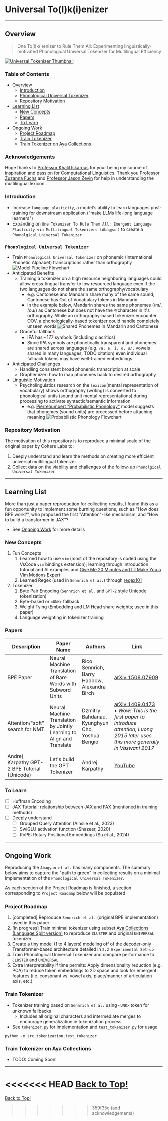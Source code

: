 # Universal To(l)k(i)enizer
___
## Overview
> One To(l)k(i)enizer to Rule Them All: Experimenting linguistically-motivated Phonological Universal Tokenizer for Multilingual Efficiency

[![Universal Tokenizer Thumbnail](assets/Universal_Tokenizer_Thumbnail_PlayButton.png)](https://youtu.be/0yvCMspM_HY)

### Table of Contents
- [Overview](#overview)
  - [Introduction](#introduction)
  - [Phonological Universal Tokenizer](#phonological-universal-tokenizer)
  - [Repository Motivation](#repository-motivation)
- [Learning List](#learning-list)
  - [New Concepts](#new-concepts)
  - [Papers](#papers)
  - [To Learn](#to-learn)
- [Ongoing Work](#ongoing-work)
  - [Project Roadmap](#project-roadmap)
  - [Train Tokenizer](#train-tokenizer)
  - [Train Tokenizer on Aya Collections](#train-tokenizer-on-aya-collections)

### Acknowledgements
Huge thanks to [Professor Khalil Iskarous](https://dornsife.usc.edu/profile/khalil-iskarous/) for your being my source of inspiration and passion for Computational Linguistics. Thank you [Professor Zuzanna Fuchs](https://www.zuzannazfuchs.com) and [Professor Jason Zevin](https://dornsife.usc.edu/profile/jason-zevin/) for help in understanding the multilingual lexicon.

### Introduction
- Increase `language plasticity`, a model's ability to learn languages post-training for downstream application ("make LLMs life-long language learners")
- Expanding on `One Tokenizer To Rule Them All: Emergent Language Plasticity via Multilingual Tokenizers (Abagyan)` to create a `Phonolgical Universal Tokenizer`
### `Phonological Universal Tokenizer`
- Train `Phonological Universal Tokenizer` on phonemic (International Phonetic Alphabet) transcriptions rather than orthography
![Model Pipeline Flowchart](assets/Model_Pipeline_Flowchart.png)
- Anticipated Benefits 
	- Training a tokenizer on a high resource neighboring languages could allow cross-lingual transfer to low resourced language even if the two languages do not share the same orthography/vocabulary
		- e.g. Cantonese and Mandarin share many of the same sound; Cantonese has Out of Vocabulary tokens in Mandarin
		- In the example below, Mandarin shares the same phonemes (/m/, /ou/) as Cantonese but does not have the `冇`character in it's orthography. While an orthography-based tokenizer encounter OOV, a phonologically-based tokenizer could handle completely unseen words
		![Shared Phonemes in Mandarin and Cantonese](assets/You_Mou_Shared_Tokenization.png)
	- Graceful fallback
		- IPA has ~177 symbols (including diacritics)
		- Since IPA symbols are phonetically transparent and phonemes are shared across languages (e.g. `/a, e, i, o, u/,` vowels shared in many languages; TODO citation) even individual fallback tokens may have well-trained embeddings
- Anticipated Challenges
	- Handling consistent broad phonemic transcription at scale
	- Graphemizer: how to map phonemes back to desired orthography
- Linguistic Motivation
	- Psycholinguistics research on the `lexicon`(mental representation of vocabulary) shows orthography (writing) is converted to phonological units (sound unit mental representations) during processing to activate syntactic/semantic information
		- e.g. [Pierrehumbert "Probabilistic Phonology"](https://www.phon.ox.ac.uk/jpierrehumbert/publications/Pierrehumbert_2003.pdf) model suggests that phonemes (sound units) are processed before attaching meaning
		![Probabilistic Phonology Flowchart](assets/Pierrehumbert_Probabilistic_Phonology_Model.excalidraw.png)

### Repository Motivation
The motivation of this repository is to reproduce a minimal scale of the original paper by Cohere Labs to:
1. Deeply understand and learn the methods on creating more efficient universal multilingual tokenizer
2. Collect data on the viability and challenges of the follow-up `Phonolgical Universal Tokenizer`
___
## Learning List
More than just a paper reproduction for collecting results, I found this as a fun opportunity to implement some burning questions, such as "How does BPE work?", who proposed the first "Attention"-like mechanism, and "How to build a transformer in JAX"?
- See [Ongoing Work](#ongoing-work) for more details

### New Concepts
1. Fun Concepts
	1. Learned how to use `vim` (most of the repository is coded using the VsCode `vim` bindings extension); learning through introduction tutorial and AI examples and [Give Me 20 Minutes and I’ll Make You a Vim Motions Expert](https://www.youtube.com/watch?v=z4eA2eC28qg)
	2. Learned Regex (used in `Sennrich et al.`) through [regex101](https://regex101.com)
2. Tokenizer
	1. Byte Pair Encoding (`Sennrich et al.` and `GPT-2` style Unicode tokenization)
	2. Byte-based or `<UNK>` fallback
	3. Weight Tying (Embedding and LM Head share weights; used in this paper)
	4. Language weighting in tokenizer training
### Papers
| Description                                  | Paper Name                                                            | Authors                                        | Link                                                                                                                                                                     |
| -------------------------------------------- | --------------------------------------------------------------------- | ---------------------------------------------- | ------------------------------------------------------------------------------------------------------------------------------------------------------------------------ |
| BPE Paper                                    | Neural Machine Translation of Rare Words with Subword Units           | Rico Sennrich, Barry Haddow, Alexandra Birch   | [arXiv:1508.07909](https://arxiv.org/abs/1508.07909)                                                                                                                     |
| Attention/"soft" search for NMT              | Neural Machine Translation by Jointly Learning to Align and Translate | Dzmitry Bahdanau, Kyunghyun Cho, Yoshua Bengio | [arXiv:1409.0473](https://arxiv.org/abs/1409.0473)<br>• *Wow! This is the first paper to introduce attention; Luong 2015 later uses this more generally in Vaswani 2017* |
| Andrej Karpathy GPT-2 BPE Tutorial (Unicode) | Let's build the GPT Tokenizer                                         | Andrej Karpathy                                | [YouTube](https://youtu.be/zduSFxRajkE?feature=shared)                                                                                                                   |
### To Learn
- [ ] Huffman Encoding
- [ ] JAX Tutorial; relationship between JAX and FAX (mentioned in training methods)
- [ ] Deeply understand
	- [ ] Grouped Query Attention \(Ainslie et al., 2023)
	- [ ] SwiGLU activation function (Shazeer, 2020)
	- [ ] RoPE: Rotary Positional Embeddings (Su et al., 2024)
___
## Ongoing Work
Reproducing the `Abagyan et al.` has many components. The summary below aims to capture the "path to green" in collecting results on a minimal implementation of the `Phonological Universal Tokenizer`.

As each section of the Project Roadmap is finished, a section corresponding to `Project Roadmap` below will be populated
### Project Roadmap
1. \[completed] Reproduce `Sennrich et al.` (original BPE implementation) used in this paper
2. \[in progress] Train minimal tokenizer using subset [Aya Collections (Language Split version)](https://huggingface.co/datasets/CohereLabs/aya_collection_language_split) to reproduce `CLUSTER` and original `UNIVERSAL` tokenizer
3. Create a tiny model (1 to 4 layers) modeling off of the decoder-only Transformer-based architecture detailed in `2.2 Experimental Set-up`
4. Train Phonological Universal Tokenizer and compare performance to `CLUSTER` and `UNIVERSAL`
5. Extra interpretability if time permits: Apply dimensionality reduction (e.g. PCA) to reduce token embeddings to 2D space and look for emergent features (i.e. consonant vs. vowel axis, place/manner of articulation axis, etc.)
### Train Tokenizer
- Tokenizer training based on `Sennrich et al.` using `<UNK>` token for unknown fallbacks
	- Includes all original characters and intermediate merges to encourage generalization in tokenization process
- See [`tokenizer.py`](src/tokenization/tokenizer.py) for implementation and [`test_tokenizer.py`](src/tokenization/tokenizer.py) for usage 
```
python -m src.tokenization.test_tokenizer
```
### Train Tokenizer on Aya Collections
- TODO: Coming Soon!
___
<<<<<<< HEAD
[Back to Top!](#table-of-contents)
=======
[Back to Top!](#table-of-contents)
>>>>>>> 359f35c (add acknowledgements)
